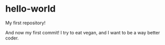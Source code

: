# hello-world
My first repository!

And now my first commit! I try to eat vegan, and I want to be a way better coder. 
